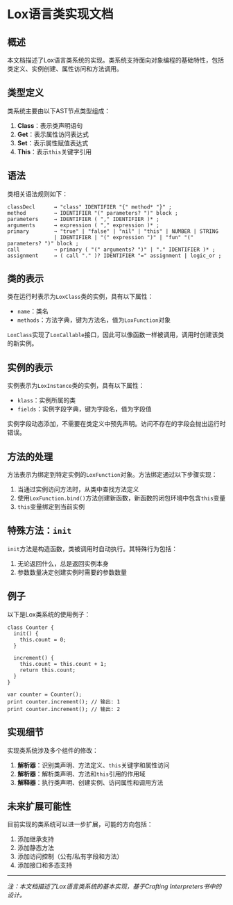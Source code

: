 # Lox语言类实现文档

## 概述

本文档描述了Lox语言类系统的实现。类系统支持面向对象编程的基础特性，包括类定义、实例创建、属性访问和方法调用。

## 类型定义

类系统主要由以下AST节点类型组成：

1. **Class**：表示类声明语句
2. **Get**：表示属性访问表达式
3. **Set**：表示属性赋值表达式
4. **This**：表示`this`关键字引用

## 语法

类相关语法规则如下：

```
classDecl      → "class" IDENTIFIER "{" method* "}" ;
method         → IDENTIFIER "(" parameters? ")" block ;
parameters     → IDENTIFIER ( "," IDENTIFIER )* ;
arguments      → expression ( "," expression )* ;
primary        → "true" | "false" | "nil" | "this" | NUMBER | STRING 
               | IDENTIFIER | "(" expression ")" | "fun" "(" parameters? ")" block ;
call           → primary ( "(" arguments? ")" | "." IDENTIFIER )* ;
assignment     → ( call "." )? IDENTIFIER "=" assignment | logic_or ;
```

## 类的表示

类在运行时表示为`LoxClass`类的实例，具有以下属性：

- `name`：类名
- `methods`：方法字典，键为方法名，值为`LoxFunction`对象

`LoxClass`实现了`LoxCallable`接口，因此可以像函数一样被调用，调用时创建该类的新实例。

## 实例的表示

实例表示为`LoxInstance`类的实例，具有以下属性：

- `klass`：实例所属的类
- `fields`：实例字段字典，键为字段名，值为字段值

实例字段动态添加，不需要在类定义中预先声明。访问不存在的字段会抛出运行时错误。

## 方法的处理

方法表示为绑定到特定实例的`LoxFunction`对象。方法绑定通过以下步骤实现：

1. 当通过实例访问方法时，从类中查找方法定义
2. 使用`LoxFunction.bind()`方法创建新函数，新函数的闭包环境中包含`this`变量
3. `this`变量绑定到当前实例

## 特殊方法：`init`

`init`方法是构造函数，类被调用时自动执行。其特殊行为包括：

1. 无论返回什么，总是返回实例本身
2. 参数数量决定创建实例时需要的参数数量

## 例子

以下是Lox类系统的使用例子：

```lox
class Counter {
  init() {
    this.count = 0;
  }

  increment() {
    this.count = this.count + 1;
    return this.count;
  }
}

var counter = Counter();
print counter.increment(); // 输出: 1
print counter.increment(); // 输出: 2
```

## 实现细节

实现类系统涉及多个组件的修改：

1. **解析器**：识别类声明、方法定义、`this`关键字和属性访问
2. **解析器**：解析类声明、方法和`this`引用的作用域
3. **解释器**：执行类声明、创建实例、访问属性和调用方法

## 未来扩展可能性

目前实现的类系统可以进一步扩展，可能的方向包括：

1. 添加继承支持
2. 添加静态方法
3. 添加访问控制（公有/私有字段和方法）
4. 添加接口和多态支持

---

*注：本文档描述了Lox语言类系统的基本实现，基于Crafting Interpreters书中的设计。*